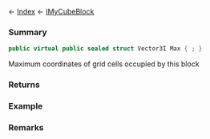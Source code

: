 ← [Index](Api-Index) ← [IMyCubeBlock](VRage.Game.ModAPI.Ingame.IMyCubeBlock)

### Summary

```csharp
public virtual public sealed struct Vector3I Max { ; }
```

Maximum coordinates of grid cells occupied by this block

### Returns

### Example

### Remarks

